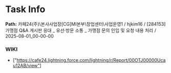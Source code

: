 # Task Info

**Path:** 카페24(주)\본사사업장\[CG]MI본부\창업센터\사업운영1 / hjkim16 / [284153] 가맹점 Q&A 게시판 응대 _ 유선·방문 소통 _ 가맹점 문의 인입 및 요청 내용 처리 / 2025-08-01_00-00-00

### WIKI
- ["https://cafe24.lightning.force.com/lightning/r/Report/00OTJ00000Ucau12AB/view"]

